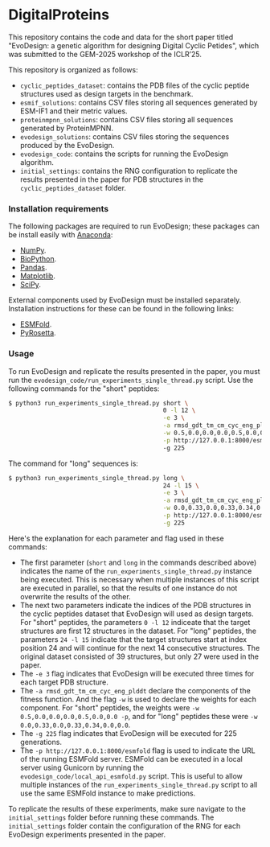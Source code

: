 # DigitalProteins

This repository contains the code and data for the short paper titled "EvoDesign: a genetic algorithm for designing Digital Cyclic Petides", which was submitted to the GEM-2025 workshop of the ICLR’25.

This repository is organized as follows:

- `cyclic_peptides_dataset`: contains the PDB files of the cyclic peptide structures used as design targets in the benchmark.
- `esmif_solutions`: contains CSV files storing all sequences generated by ESM-IF1 and their metric values.
- `proteinmpnn_solutions`: contains CSV files storing all sequences generated by ProteinMPNN.
- `evodesign_solutions`: contains CSV files storing the sequences produced by the EvoDesign.
- `evodesign_code`: contains the scripts for running the EvoDesign algorithm.
- `initial_settings`: contains the RNG configuration to replicate the results presented in the paper for PDB structures in the `cyclic_peptides_dataset` folder.

### Installation requirements

The following packages are required to run EvoDesign; these packages can be install easily with [Anaconda](https://www.anaconda.com/):

- [NumPy](https://numpy.org/install/).
- [BioPython](https://biopython.org/wiki/Packages).
- [Pandas](https://pypi.org/project/pandas/).
- [Matplotlib](https://matplotlib.org/stable/users/getting_started/index.html#installation-quick-start).
- [SciPy](https://scipy.org/install/#pip-install).

External components used by EvoDesign must be installed separately. Installation instructions for these can be found in the following links:

- [ESMFold](https://github.com/facebookresearch/esm).
- [PyRosetta](https://www.pyrosetta.org/downloads#h.iwt5ktel05jc).

### Usage

To run EvoDesign and replicate the results presented in the paper, you must run the `evodesign_code/run_experiments_single_thread.py` script. 
Use the following commands for the "short" peptides:

```bash
$ python3 run_experiments_single_thread.py short \
                                           0 -l 12 \
                                           -e 3 \
                                           -a rmsd_gdt_tm_cm_cyc_eng_plddt \
                                           -w 0.5,0.0,0.0,0.0,0.5,0.0,0.0 \
                                           -p http://127.0.0.1:8000/esmfol0d 
                                           -g 225
```

The command for "long" sequences is:

```bash
$ python3 run_experiments_single_thread.py long \
                                           24 -l 15 \
                                           -e 3 \
                                           -a rmsd_gdt_tm_cm_cyc_eng_plddt \
                                           -w 0.0,0.33,0.0,0.33,0.34,0.0,0.0 \
                                           -p http://127.0.0.1:8000/esmfol0d \
                                           -g 225
```

Here's the explanation for each parameter and flag used in these commands:

- The first parameter (`short` and `long` in the commands described above) indicates the name of the `run_experiments_single_thread.py` instance being executed. This is necessary when multiple instances of this script are executed in parallel, so that the results of one instance do not overwrite the results of the other.
- The next two parameters indicate the indices of the PDB structures in the cyclic peptides dataset that EvoDesign will used as design targets. For "short" peptides, the parameters `0 -l 12` indiceate that the target structures are first 12 structures in the dataset. For "long" peptides, the parameters `24 -l 15` indicate that the target structures start at index position 24 and will continue for the next 14 consecutive structures. The original dataset consisted of 39 structures, but only 27 were used in the paper.
- The `-e 3` flag indicates that EvoDesign will be executed three times for each target PDB structure.
- The `-a rmsd_gdt_tm_cm_cyc_eng_plddt` declare the components of the fitness function. And the flag `-w` is used to declare the weights for each component. For "short" peptides, the weights were `-w 0.5,0.0,0.0,0.0,0.5,0.0,0.0 -p`, and for "long" peptides these were `-w 0.0,0.33,0.0,0.33,0.34,0.0,0.0`.
- The `-g 225` flag indicates that EvoDesign will be executed for 225 generations.
- The `-p http://127.0.0.1:8000/esmfold` flag is used to indicate the URL of the running ESMFold server. ESMFold can be executed in a local server using Gunicorn by running the `evodesign_code/local_api_esmfold.py` script. This is useful to allow multiple instances of the `run_experiments_single_thread.py` script to all use the same ESMFold instance to make predictions.

To replicate the results of these experiments, make sure navigate to the `initial_settings` folder before running these commands. The `initial_settings` folder contain the configuration of the RNG for each EvoDesign experiments presented in the paper. 
